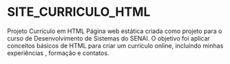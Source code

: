 # SITE_CURRICULO_HTML
Projeto Currículo em HTML  Página web estática criada como projeto para o curso de Desenvolvimento de Sistemas do SENAI. O objetivo foi aplicar conceitos básicos de HTML para criar um currículo online, incluindo minhas experiências , formação e contatos.
